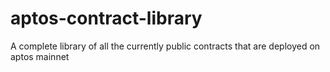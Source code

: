 # aptos-contract-library
A complete library of all the currently public contracts that are deployed on aptos mainnet
